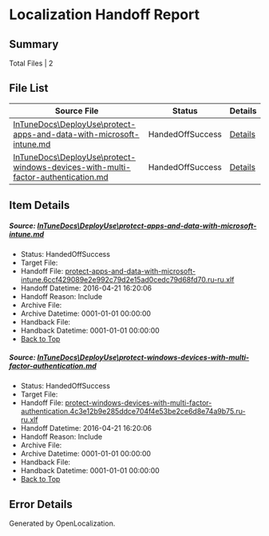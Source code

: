 # <a name='report-top'></a> Localization Handoff Report

## Summary
 Total Files | 2

## File List
 Source File | Status | Details 
 ----------- | ------ | ------- 
 [InTuneDocs\DeployUse\protect-apps-and-data-with-microsoft-intune.md](https://github.com/Microsoft/IntuneDocs-pr/blob/9c6c5511ee8fe62fcdfc6b14f5db74b42b372ad5/InTuneDocs/DeployUse/protect-apps-and-data-with-microsoft-intune.md) | HandedOffSuccess | [Details](#fdc6bd0d45d77da99c55ab3ca5c79614c8e8e496261)
 [InTuneDocs\DeployUse\protect-windows-devices-with-multi-factor-authentication.md](https://github.com/Microsoft/IntuneDocs-pr/blob/af1827625e04603e6059de38dc4588e5fabdf4fc/InTuneDocs/DeployUse/protect-windows-devices-with-multi-factor-authentication.md) | HandedOffSuccess | [Details](#c0dd41acdc69ed410fd93197185363c447364c77262)

## Item Details
##### <a name='fdc6bd0d45d77da99c55ab3ca5c79614c8e8e496261'></a> Source: [InTuneDocs\DeployUse\protect-apps-and-data-with-microsoft-intune.md](https://github.com/Microsoft/IntuneDocs-pr/blob/9c6c5511ee8fe62fcdfc6b14f5db74b42b372ad5/InTuneDocs/DeployUse/protect-apps-and-data-with-microsoft-intune.md)
* Status: HandedOffSuccess
* Target File: 
* Handoff File: [protect-apps-and-data-with-microsoft-intune.6ccf429089e2e992c79d2e15ad0cedc79d68fd70.ru-ru.xlf](https://github.com/Microsoft/EM.handoff/blob/5ea21937e543352c22df2de1b2103689b2c3bab0/ol-handoff/Microsoft/IntuneDocs-pr.ru-ru/master/protect-apps-and-data-with-microsoft-intune.6ccf429089e2e992c79d2e15ad0cedc79d68fd70.ru-ru.xlf)
* Handoff Datetime: 2016-04-21 16:20:06
* Handoff Reason: Include
* Archive File: 
* Archive Datetime: 0001-01-01 00:00:00
* Handback File: 
* Handback Datetime: 0001-01-01 00:00:00
* [Back to Top](#report-top)

##### <a name='c0dd41acdc69ed410fd93197185363c447364c77262'></a> Source: [InTuneDocs\DeployUse\protect-windows-devices-with-multi-factor-authentication.md](https://github.com/Microsoft/IntuneDocs-pr/blob/af1827625e04603e6059de38dc4588e5fabdf4fc/InTuneDocs/DeployUse/protect-windows-devices-with-multi-factor-authentication.md)
* Status: HandedOffSuccess
* Target File: 
* Handoff File: [protect-windows-devices-with-multi-factor-authentication.4c3e12b9e285ddce704f4e53be2ce6d8e74a9b75.ru-ru.xlf](https://github.com/Microsoft/EM.handoff/blob/5ea21937e543352c22df2de1b2103689b2c3bab0/ol-handoff/Microsoft/IntuneDocs-pr.ru-ru/master/protect-windows-devices-with-multi-factor-authentication.4c3e12b9e285ddce704f4e53be2ce6d8e74a9b75.ru-ru.xlf)
* Handoff Datetime: 2016-04-21 16:20:06
* Handoff Reason: Include
* Archive File: 
* Archive Datetime: 0001-01-01 00:00:00
* Handback File: 
* Handback Datetime: 0001-01-01 00:00:00
* [Back to Top](#report-top)


## Error Details

Generated by OpenLocalization.
